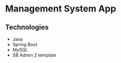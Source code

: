 # Management System App

## Technologies

-   Java
-   Spring Boot
-   MySQL
-   SB Admin 2 template
